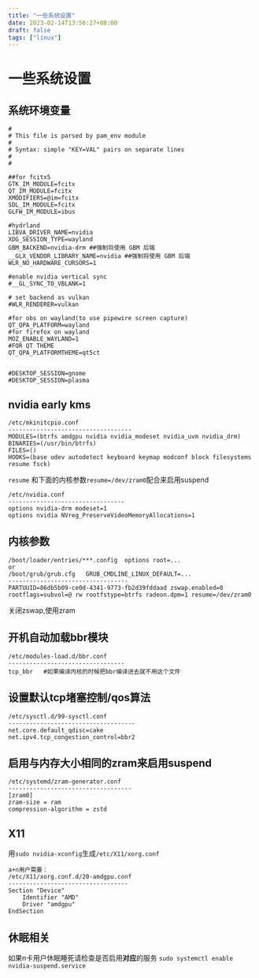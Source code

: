 ```yaml
---
title: "一些系统设置"
date: 2023-02-14T13:56:27+08:00
draft: false
tags: ["linux"]
---
```


# 一些系统设置

## 系统环境变量
```
#
# This file is parsed by pam_env module
#
# Syntax: simple "KEY=VAL" pairs on separate lines
#
#

##for fcitx5
GTK_IM_MODULE=fcitx
QT_IM_MODULE=fcitx
XMODIFIERS=@im=fcitx
SDL_IM_MODULE=fcitx
GLFW_IM_MODULE=ibus

#hydrland
LIBVA_DRIVER_NAME=nvidia
XDG_SESSION_TYPE=wayland
GBM_BACKEND=nvidia-drm ##强制将使用 GBM 后端
__GLX_VENDOR_LIBRARY_NAME=nvidia ##强制将使用 GBM 后端
WLR_NO_HARDWARE_CURSORS=1

#enable nvidia vertical sync
#__GL_SYNC_TO_VBLANK=1

# set backend as vulkan
#WLR_RENDERER=vulkan

#for obs on wayland(to use pipewire screen capture)
QT_QPA_PLATFORM=wayland
#for firefox on wayland
MOZ_ENABLE_WAYLAND=1
#FOR QT THEME
QT_QPA_PLATFORMTHEME=qt5ct


#DESKTOP_SESSION=gnome
#DESKTOP_SESSION=plasma
```


## nvidia early kms
```
/etc/mkinitcpio.conf
-----------------------------------
MODULES=(btrfs amdgpu nvidia nvidia_modeset nvidia_uvm nvidia_drm)
BINARIES=(/usr/bin/btrfs)
FILES=()
HOOKS=(base udev autodetect keyboard keymap modconf block filesystems resume fsck)
```
`resume` 和下面的内核参数`resume=/dev/zram0`配合来启用suspend

```
/etc/nvidia.conf
---------------------------------
options nvidia-drm modeset=1
options nvidia NVreg_PreserveVideoMemoryAllocations=1
```

## 内核参数
```
/boot/loader/entries/***.config  options root=...
or  
/boot/grub/grub.cfg   GRUB_CMDLINE_LINUX_DEFAULT=...  
----------------------------------
PARTUUID=86db5b09-ce0d-4341-9773-fb2d39fddaad zswap.enabled=0 rootflags=subvol=@ rw rootfstype=btrfs radeon.dpm=1 resume=/dev/zram0
```
关闭zswap,使用zram

## 开机自动加载bbr模块
```
/etc/modules-load.d/bbr.conf
---------------------------------
tcp_bbr   #如果编译内核的时候把bbr编译进去就不用这个文件
```

## 设置默认tcp堵塞控制/qos算法
```
/etc/sysctl.d/99-sysctl.conf
------------------------------------
net.core.default_qdisc=cake
net.ipv4.tcp_congestion_control=bbr2
```
## 启用与内存大小相同的zram来启用suspend
```
/etc/systemd/zram-generator.conf
-----------------------------------
[zram0]
zram-size = ram
compression-algorithm = zstd
```

## X11
用`sudo nvidia-xconfig`生成`/etc/X11/xorg.conf`  
```
a+n用户需要：
/etc/X11/xorg.conf.d/20-amdgpu.conf
----------------------------------
Section "Device"
	Identifier "AMD"
	Driver "amdgpu"
EndSection
```

## 休眠相关
如果n卡用户休眠睡死请检查是否启用**对应**的服务
`sudo systemctl enable nvidia-suspend.service`
